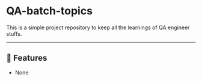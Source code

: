 # QA-batch-topics

This is a simple project repository to keep all the learnings of QA engineer stuffs.

---

## 🚀 Features

- None
